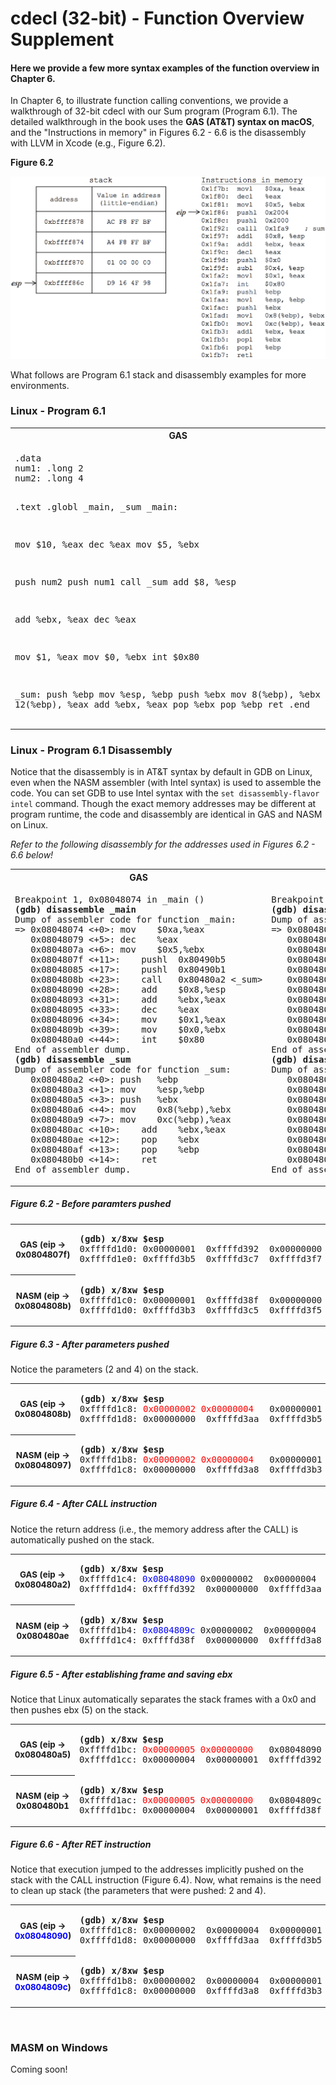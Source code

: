 # cdecl (32-bit) - Function Overview Supplement

#### Here we provide a few more syntax examples of the function overview in Chapter 6.

In Chapter 6, to illustrate function calling conventions, we provide a walkthrough of 32-bit cdecl with our Sum program (Program 6.1). The detailed walkthrough in the book uses the **GAS (AT&T) syntax on macOS**, and the "Instructions in memory" in Figures 6.2 - 6.6 is the disassembly with LLVM in Xcode (e.g., Figure 6.2).

**Figure 6.2**

<img src = "./Figure_6.2.png" alt = "Figure 6.2" width="700" border="" hspace="" vspace="">

What follows are Program 6.1 stack and disassembly examples for more environments.

### Linux - Program 6.1

<table>
<tr>
<th>GAS</th>
<th>NASM</th>
</tr>
<tr>
<td><pre style="border:0">
.data
num1: .long 2
num2: .long 4

.text
.globl _main, _sum
_main:

mov $10, %eax
dec %eax
mov $5, %ebx

push num2
push num1
call _sum
add $8, %esp

add %ebx, %eax
dec %eax

mov $1, %eax
mov $0, %ebx
int $0x80

_sum:
push %ebp
mov %esp, %ebp
push %ebx
mov 8(%ebp), %ebx
mov 12(%ebp), %eax
add %ebx, %eax
pop %ebx
pop %ebp
ret
.end
</pre></td>
<td valign="top"><pre style="border:0">
section .data
num1: dd 2
num2: dd 4

section .text
global _main, _sum
_main:

mov eax, 10
dec eax
mov ebx, 5

push DWORD[num2]
push DWORD[num1]
call _sum
add esp, 8

add eax, ebx
dec eax

mov eax, 1
mov ebx, 0
int 80h

_sum:
push ebp
mov ebp, esp
push ebx
mov ebx, [ebp + 8]
mov eax, [ebp + 12]
add eax, ebx
pop ebx
pop ebp
ret</td></pre></tr>
</table>

### Linux - Program 6.1 Disassembly

Notice that the disassembly is in AT&T syntax by default in GDB on Linux, even when the NASM assembler (with Intel syntax) is used to assemble the code. You can set GDB to use Intel syntax with the `set disassembly-flavor intel` command. Though the exact memory addresses may be different at program runtime, the code and disassembly are identical in GAS and NASM on Linux.

*Refer to the following disassembly for the addresses used in Figures 6.2 - 6.6 below!*

<table>
<tr>
<th>GAS</th>
<th>NASM</th>
</tr>
<tr>
<td><pre style="border:0">
Breakpoint 1, 0x08048074 in _main ()
<b>(gdb) disassemble _main</b>
Dump of assembler code for function _main:
=> 0x08048074 <+0>:	mov    $0xa,%eax
   0x08048079 <+5>:	dec    %eax
   0x0804807a <+6>:	mov    $0x5,%ebx
   0x0804807f <+11>:	pushl  0x80490b5
   0x08048085 <+17>:	pushl  0x80490b1
   0x0804808b <+23>:	call   0x80480a2 <_sum>
   0x08048090 <+28>:	add    $0x8,%esp
   0x08048093 <+31>:	add    %ebx,%eax
   0x08048095 <+33>:	dec    %eax
   0x08048096 <+34>:	mov    $0x1,%eax
   0x0804809b <+39>:	mov    $0x0,%ebx
   0x080480a0 <+44>:	int    $0x80
End of assembler dump.
<b>(gdb) disassemble _sum</b>
Dump of assembler code for function _sum:
   0x080480a2 <+0>:	push   %ebp
   0x080480a3 <+1>:	mov    %esp,%ebp
   0x080480a5 <+3>:	push   %ebx
   0x080480a6 <+4>:	mov    0x8(%ebp),%ebx
   0x080480a9 <+7>:	mov    0xc(%ebp),%eax
   0x080480ac <+10>:	add    %ebx,%eax
   0x080480ae <+12>:	pop    %ebx
   0x080480af <+13>:	pop    %ebp
   0x080480b0 <+14>:	ret    
End of assembler dump.
</pre></td>
<td valign="top"><pre style="border:0">
Breakpoint 1, 0x08048080 in _main ()
<b>(gdb) disassemble _main</b>
Dump of assembler code for function _main:
=> 0x08048080 <+0>:	mov    $0xa,%eax
   0x08048085 <+5>:	dec    %eax
   0x08048086 <+6>:	mov    $0x5,%ebx
   0x0804808b <+11>:	pushl  0x80490c4
   0x08048091 <+17>:	pushl  0x80490c0
   0x08048097 <+23>:	call   0x80480ae <_sum>
   0x0804809c <+28>:	add    $0x8,%esp
   0x0804809f <+31>:	add    %ebx,%eax
   0x080480a1 <+33>:	dec    %eax
   0x080480a2 <+34>:	mov    $0x1,%eax
   0x080480a7 <+39>:	mov    $0x0,%ebx
   0x080480ac <+44>:	int    $0x80
End of assembler dump.
<b>(gdb) disassemble _sum</b>
Dump of assembler code for function _sum:
   0x080480ae <+0>:	push   %ebp
   0x080480af <+1>:	mov    %esp,%ebp
   0x080480b1 <+3>:	push   %ebx
   0x080480b2 <+4>:	mov    0x8(%ebp),%ebx
   0x080480b5 <+7>:	mov    0xc(%ebp),%eax
   0x080480b8 <+10>:	add    %ebx,%eax
   0x080480ba <+12>:	pop    %ebx
   0x080480bb <+13>:	pop    %ebp
   0x080480bc <+14>:	ret    
End of assembler dump.
</pre></td>
</tr>
</table>

##### Figure 6.2 - Before paramters pushed
<table>
<tr>
<th style="font-size: 10pt !important">GAS (eip -> 0x0804807f)</th>
<td><pre style="border:0"><b>(gdb) x/8xw $esp</b>
0xffffd1d0:	0x00000001	0xffffd392	0x00000000	0xffffd3aa
0xffffd1e0:	0xffffd3b5	0xffffd3c7	0xffffd3f7	0xffffd40d
</td>
</tr>
<tr>
<th style="font-size:10pt">NASM (eip -> 0x0804808b) </th>
<td><pre style="border:0"><b>(gdb) x/8xw $esp</b>
0xffffd1c0:	0x00000001	0xffffd38f	0x00000000	0xffffd3a8
0xffffd1d0:	0xffffd3b3	0xffffd3c5	0xffffd3f5	0xffffd40b
</td>
</tr>
</table>

##### Figure 6.3 - After parameters pushed
Notice the parameters (2 and 4) on the stack.
<table>
<tr>
<th style="font-size:10pt">GAS (eip -> 0x0804808b) </th>
<td><pre style="border:0"><b>(gdb) x/8xw $esp</b>
0xffffd1c8:	<span style="color:red;">0x00000002	0x00000004</span>	0x00000001	0xffffd392
0xffffd1d8:	0x00000000	0xffffd3aa	0xffffd3b5	0xffffd3c7  </td>
</tr>
<tr>
<th style="font-size:10pt">NASM (eip -> 0x08048097)</th>
<td><pre style="border:0"><b>(gdb) x/8xw $esp</b>
0xffffd1b8:	<span style="color:red;">0x00000002	0x00000004</span>	0x00000001	0xffffd38f
0xffffd1c8:	0x00000000	0xffffd3a8	0xffffd3b3	0xffffd3c5  </td>
</tr>
</table>

##### Figure 6.4 - After CALL instruction
Notice the return address (i.e., the memory address after the CALL) is automatically pushed on the stack.
<table>
<tr>
<th style="font-size:10pt">GAS (eip -> 0x080480a2) </th>
<td><pre style="border:0"><b>(gdb) x/8xw $esp</b>
0xffffd1c4:	<span style="color:blue;">0x08048090</span>	0x00000002	0x00000004	0x00000001
0xffffd1d4:	0xffffd392	0x00000000	0xffffd3aa	0xffffd3b5  </td>
</tr>
<tr>
<th style="font-size:10pt">NASM (eip -> 0x080480ae </th>
<td><pre style="border:0"><b>(gdb) x/8xw $esp</b>
0xffffd1b4:	<span style="color:blue;">0x0804809c</span>	0x00000002	0x00000004	0x00000001
0xffffd1c4:	0xffffd38f	0x00000000	0xffffd3a8	0xffffd3b3  </td>
</tr>
</table>

##### Figure 6.5 - After establishing frame and saving ebx
Notice that Linux automatically separates the stack frames with a 0x0 and then pushes ebx (5) on the stack.
<table>
<tr>
<th style="font-size:10pt">GAS (eip -> 0x080480a5) </th>
<td><pre style="border:0"><b>(gdb) x/8xw $esp</b>
0xffffd1bc:	<span style="color:red;">0x00000005	0x00000000</span>	0x08048090	0x00000002
0xffffd1cc:	0x00000004	0x00000001	0xffffd392	0x00000000  </td>
</tr>
<tr>
<th style="font-size:10pt">NASM (eip -> 0x080480b1 </th>
<td><pre style="border:0"><b>(gdb) x/8xw $esp</b>
0xffffd1ac:	<span style="color:red;">0x00000005	0x00000000</span>	0x0804809c	0x00000002
0xffffd1bc:	0x00000004	0x00000001	0xffffd38f	0x00000000  </td>
</tr>
</table>

##### Figure 6.6 - After RET instruction
Notice that execution jumped to the addresses implicitly pushed on the stack with the CALL instruction (Figure 6.4). Now, what remains is the need to clean up stack (the parameters that were pushed: 2 and 4).
<table>
<tr>
<th style="font-size:10pt">GAS (eip -> <span style="color:blue;">0x08048090</span>) </th>
<td><pre style="border:0"><b>(gdb) x/8xw $esp</b>
0xffffd1c8:	0x00000002	0x00000004	0x00000001	0xffffd392
0xffffd1d8:	0x00000000	0xffffd3aa	0xffffd3b5	0xffffd3c7  </td>
</tr>
<tr>
<th style="font-size:10pt">NASM (eip -> <span style="color:blue;">0x0804809c</span>) </th>
<td><pre style="border:0"><b>(gdb) x/8xw $esp</b>
0xffffd1b8:	0x00000002	0x00000004	0x00000001	0xffffd38f
0xffffd1c8:	0x00000000	0xffffd3a8	0xffffd3b3	0xffffd3c5  </td>
</tr>
</table>
<br>

### MASM on Windows

Coming soon!